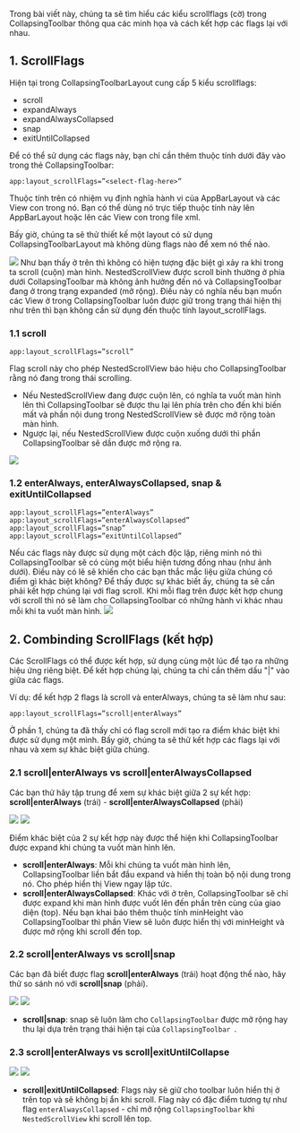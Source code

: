 Trong bài viết này, chúng ta sẽ tìm hiểu các kiểu scrollflags (cờ) trong CollapsingToolbar thông qua các minh họa và cách kết hợp các flags lại với nhau.
## 1. ScrollFlags
Hiện tại trong CollapsingToolbarLayout cung cấp 5 kiểu scrollflags:
* scroll
* expandAlways
* expandAlwaysCollapsed
* snap
* exitUntilCollapsed

Để có thể sử dụng các flags này, bạn chỉ cần thêm thuộc tính dưới đây vào trong thẻ CollapsingToolbar:
```
app:layout_scrollFlags=”<select-flag-here>” 
```
Thuộc tính trên có nhiệm vụ định nghĩa hành vi của AppBarLayout và các View con trong nó. Bạn có thể dùng nó trực tiếp thuộc tính này lên AppBarLayout hoặc lên các View con trong file xml.

Bấy giờ, chúng ta sẽ thử thiết kế một layout có sử dụng CollapsingToolbarLayout mà không dùng flags nào để xem nó thế nào.

![](https://images.viblo.asia/2ecfeef1-acc7-4bb6-92ae-1bd6c12d7cec.gif)
Như bạn thấy ở trên thì không có hiện tượng đặc biệt gì xảy ra khi trong ta scroll (cuộn) màn hình. NestedScrollView được scroll bình thường ở phía dưới CollapsingToolbar mà không ảnh hưởng đến nó và CollapsingToolbar đang ở trong trạng expanded (mở rộng). Điều này có nghĩa nếu bạn muốn các View ở trong CollapsingToolbar luôn được giữ trong trạng thái hiện thị như trên thì bạn không cần sử dụng đến thuộc tính layout_scrollFlags.
### 1.1 scroll
```
app:layout_scrollFlags=”scroll”
```
Flag scroll này cho phép NestedScrollView báo hiệu cho CollapsingToolbar rằng nó đang trong thái scrolling.
* Nếu NestedScrollView đang được cuộn lên, có nghĩa ta vuốt màn hình lên thì  CollapsingToolbar sẽ được thu lại lên phía trên cho đến khi biến mất và phần nội dung trong NestedScrollView sẽ được mở rộng toàn màn hình.
* Ngược lại, nếu NestedScrollView được cuộn xuống dưới thì phần CollapsingToolbar sẽ dần được mở rộng ra.

![](https://images.viblo.asia/79e5f083-80d5-4d9a-8446-604d37484172.gif)
### 1.2 enterAlways, enterAlwaysCollapsed, snap & exitUntilCollapsed
```
app:layout_scrollFlags=”enterAlways”
app:layout_scrollFlags=”enterAlwaysCollapsed”
app:layout_scrollFlags=”snap”
app:layout_scrollFlags=”exitUntilCollapsed”
```
Nếu các flags này được sử dụng một cách độc lập, riêng mình nó thì CollapsingToolbar sẽ có cùng một biểu hiện tương đồng nhau (như ảnh dưới). Điều này có lẽ sẽ khiến cho các bạn thắc mắc liệu giữa chúng có điểm gì khác biệt không? Để thấy được sự khác biết ấy, chúng ta sẽ cần phải kết hợp chúng lại với flag scroll. Khi mỗi flag trên được kết hợp chung với scroll thì nó sẽ làm cho CollapsingToolbar có những hành vi khác nhau mỗi khi ta vuốt màn hình.
![](https://images.viblo.asia/2ecfeef1-acc7-4bb6-92ae-1bd6c12d7cec.gif)
## 2. Combinding  ScrollFlags (kết hợp)
Các ScrollFlags có thể được kết hợp, sử dụng cùng một lúc để tạo ra những hiệu ứng riêng biệt. Để kết hợp chúng lại, chúng ta chỉ cần thêm dấu "|" vào giữa các flags.

Ví dụ: để kết hợp 2 flags là scroll và enterAlways, chúng ta sẽ làm như sau:
```
app:layout_scrollFlags=”scroll|enterAlways”
```
Ở phần 1, chúng ta đã thấy chỉ có flag scroll mới tạo ra điểm khác biệt khi được sử dụng một mình. Bấy giờ, chúng ta sẽ thử kết hợp các flags lại với nhau và xem sự khác biệt giữa chúng.
### 2.1 scroll|enterAlways vs scroll|enterAlwaysCollapsed
Các bạn thử hãy tập trung để xem sự khác biệt giữa 2 sự kết hợp: **scroll|enterAlways** (trái) - **scroll|enterAlwaysCollapsed** (phải)

![](https://images.viblo.asia/ffcb9e9f-21e2-4665-959a-dc12a27ce594.gif) ![](https://images.viblo.asia/ae1da083-e312-46ba-8fcf-f7fe83dd7f8f.gif)

Điểm khác biệt của 2 sự kết hợp này được thể hiện khi CollapsingToolbar được expand khi chúng ta vuốt màn hình lên.
* **scroll|enterAlways**: Mỗi khi chúng ta vuốt màn hình lên, CollapsingToolbar liền bắt đầu expand và hiển thị toàn bộ nội dung trong nó. Cho phép hiển thị View ngay lập tức.
* **scroll|enterAlwaysCollapsed**: Khác với ở trên, CollapsingToolbar sẽ chỉ được expand khi màn hình được vuốt lên đến phần trên cùng của giao diện (top).  Nếu bạn khai báo thêm thuộc tính minHeight vào CollapsingToolbar thì phần View sẽ luôn được hiển thị với minHeight và được mở rộng khi scroll đến top.

### 2.2 scroll|enterAlways vs scroll|snap
Các bạn đã biết được flag **scroll|enterAlways** (trái) hoạt động thể nào, hãy thử so sánh nó với **scroll|snap** (phải).

![](https://images.viblo.asia/ffcb9e9f-21e2-4665-959a-dc12a27ce594.gif) ![](https://images.viblo.asia/4062cf7a-cdb3-4be4-8953-86f88e5472dd.gif)
* **scroll|snap**: snap sẽ luôn làm cho `CollapsingToolbar` được mở rộng hay thu lại dựa trên trạng thái hiện tại của `CollapsingToolbar `.

### 2.3 scroll|enterAlways vs scroll|exitUntilCollapse
![](https://images.viblo.asia/ffcb9e9f-21e2-4665-959a-dc12a27ce594.gif) ![](https://images.viblo.asia/76df04aa-c352-4bb6-a7bd-6a0f6d0f0164.gif)

- **scroll|exitUntilCollapsed**: Flags này sẽ giữ cho toolbar luôn hiển thị ở trên top và sẽ không bị ẩn khi scroll. Flag này có đặc điểm tương tự như flag `enterAlwaysCollapsed` - chỉ mở rộng `CollapsingToolbar`  khi `NestedScrollView` khi scroll lên top.